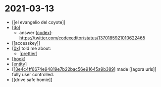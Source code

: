 # 2021-03-13

- [[el evangelio del coyote]]
- [[do]]
  - answer [[codex]]: https://twitter.com/codexeditor/status/1370185921010622465
- [[accesskey]]
- [[0x]] told me about:
  - [[prettier]]
- [[book]]
- [[entity]]
- [[13e4c4ff6674e94819e7b22bac56e91645a9b389]] made [[agora urls]] fully user controlled.
- [[drive safe homie]]

[//begin]: # "Autogenerated link references for markdown compatibility"
[do]: ../do "Do"
[codex]: ../codex "Codex"
[0x]: ../0x "0x"
[prettier]: ../prettier "prettier"
[book]: ../book "Book"
[entity]: ../entity "Entity"
[13e4c4ff6674e94819e7b22bac56e91645a9b389]: ../13e4c4ff6674e94819e7b22bac56e91645a9b389 "13e4c4ff6674e94819e7b22bac56e91645a9b389"
[//end]: # "Autogenerated link references"
